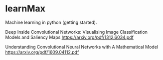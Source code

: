 # learnMax
Machine learning in python (getting started).

Deep Inside Convolutional Networks: Visualising Image Classification Models and Saliency Maps
https://arxiv.org/pdf/1312.6034.pdf

Understanding Convolutional Neural Networks with A Mathematical Model
https://arxiv.org/pdf/1609.04112.pdf
